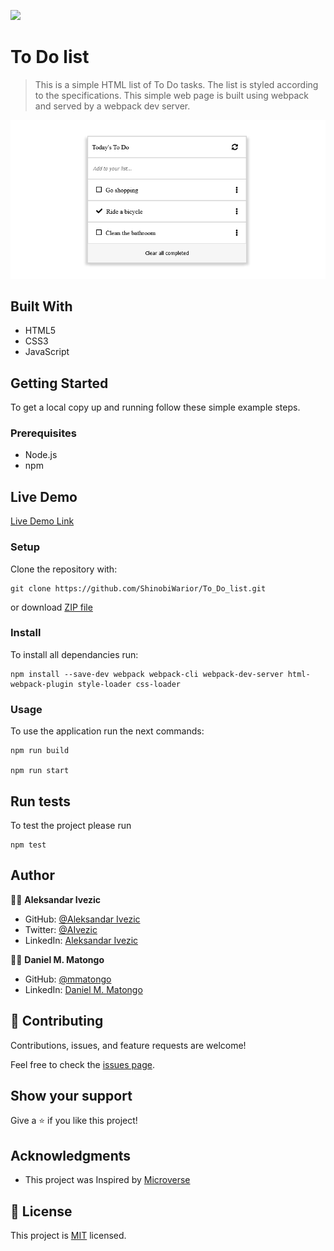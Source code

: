 ![](https://img.shields.io/badge/microverse-blueviolet)

# To Do list

> This is a simple HTML list of To Do tasks. The list is styled according to the specifications. This simple web page is built using webpack and served by a webpack dev server.

![screenshot](./Screenshot-To-Do-list.png)

## Built With

- HTML5
- CSS3
- JavaScript


## Getting Started

To get a local copy up and running follow these simple example steps.

### Prerequisites

- Node.js
- npm

## Live Demo
[Live Demo Link](https://shinobiwarior.github.io/To_Do_list/)

### Setup

Clone the repository with:

```
git clone https://github.com/ShinobiWarior/To_Do_list.git
```
or download [ZIP file](https://github.com/ShinobiWarior/To_Do_list/archive/refs/heads/list-structure-feature.zip)

### Install
To install all dependancies run:
```
npm install --save-dev webpack webpack-cli webpack-dev-server html-webpack-plugin style-loader css-loader 
```
### Usage
To use the application run the next commands:
```
npm run build

npm run start
```

## Run tests 
To test the project please run 
```
npm test
```

## Author

👤👤 **Aleksandar Ivezic**

- GitHub: [@Aleksandar Ivezic](https://github.com/ShinobiWarior)
- Twitter: [@AIvezic](https://twitter.com/AIvezic)
- LinkedIn: [Aleksandar Ivezic](https://www.linkedin.com/in/aleksandar-ivezic/)

👤👤 **Daniel M. Matongo**

- GitHub: [@mmatongo](https://github.com/mmatongo)
- LinkedIn: [Daniel M. Matongo](https://www.linkedin.com/in/mmatongo)


## 🤝 Contributing

Contributions, issues, and feature requests are welcome!

Feel free to check the [issues page](https://github.com/ShinobiWarior/To_Do_list/issues/).

## Show your support

Give a ⭐️ if you like this project!

## Acknowledgments

- This project was Inspired by [Microverse](https://www.microverse.org/?grsf=w9rx3c)

## 📝 License

This project is [MIT](lic.url) licensed.
